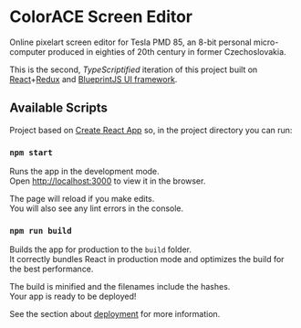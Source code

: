 # ColorACE Screen Editor

Online pixelart screen editor for Tesla PMD 85, an 8-bit personal micro-computer produced in eighties of 20th century in former Czechoslovakia.

This is the second, _TypeScriptified_ iteration of this project built on [React](https://reactjs.org/)+[Redux](https://redux.js.org) and [BlueprintJS UI framework](https://blueprintjs.com).


## Available Scripts

Project based on [Create React App](https://facebook.github.io/create-react-app/docs/getting-started) so, in the project directory you can run:

### `npm start`

Runs the app in the development mode.<br>
Open [http://localhost:3000](http://localhost:3000) to view it in the browser.

The page will reload if you make edits.<br>
You will also see any lint errors in the console.

### `npm run build`

Builds the app for production to the `build` folder.<br>
It correctly bundles React in production mode and optimizes the build for the best performance.

The build is minified and the filenames include the hashes.<br>
Your app is ready to be deployed!

See the section about [deployment](https://facebook.github.io/create-react-app/docs/deployment) for more information.
